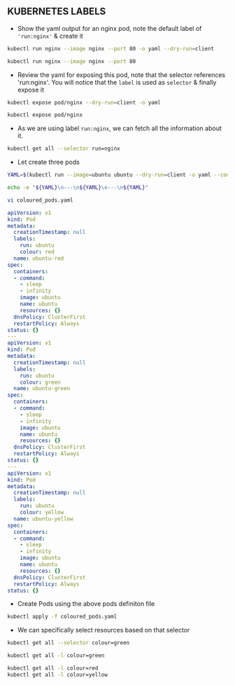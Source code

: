 ## KUBERNETES LABELS

- Show the yaml output for an nginx pod, note the default label of `'run:nginx'` & create it
```bash
kubectl run nginx --image nginx --port 80 -o yaml --dry-run=client

kubectl run nginx --image nginx --port 80
```

- Review the yaml for exposing this pod, note that the selector references 'run:nginx'. You will notice that the `label` is used as `selector` & finally expose it
```bash
kubectl expose pod/nginx --dry-run=client -o yaml

kubectl expose pod/nginx
```

- As we are using label `run:nginx`, we can fetch all the information about it. 
```bash
kubectl get all --selector run=nginx
```

- Let create three pods 
```bash
YAML=$(kubectl run --image=ubuntu ubuntu --dry-run=client -o yaml --command sleep infinity)

echo -e "${YAML}\n---\n${YAML}\n---\n${YAML}"

vi coloured_pods.yaml
```

```yaml
apiVersion: v1
kind: Pod
metadata:
  creationTimestamp: null
  labels:
    run: ubuntu
    colour: red  
  name: ubuntu-red
spec:
  containers:
  - command:
    - sleep
    - infinity
    image: ubuntu
    name: ubuntu
    resources: {}
  dnsPolicy: ClusterFirst
  restartPolicy: Always
status: {}
---
apiVersion: v1
kind: Pod
metadata:
  creationTimestamp: null
  labels:
    run: ubuntu
    colour: green  
  name: ubuntu-green
spec:
  containers:
  - command:
    - sleep
    - infinity
    image: ubuntu
    name: ubuntu
    resources: {}
  dnsPolicy: ClusterFirst
  restartPolicy: Always
status: {}
---
apiVersion: v1
kind: Pod
metadata:
  creationTimestamp: null
  labels:
    run: ubuntu
    colour: yellow  
  name: ubuntu-yellow
spec:
  containers:
  - command:
    - sleep
    - infinity
    image: ubuntu
    name: ubuntu
    resources: {}
  dnsPolicy: ClusterFirst
  restartPolicy: Always
status: {}
```

- Create Pods using the above pods definiton file
```bash
kubectl apply -f coloured_pods.yaml
```

- We can specifically select resources based on that selector
```bash
kubectl get all --selector colour=green

kubectl get all -l colour=green

kubectl get all -l colour=red
kubectl get all -l colour=yellow
```